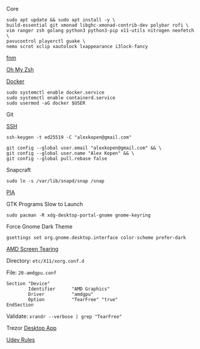 Core
```
sudo apt update && sudo apt install -y \
build-essential git xmonad libghc-xmonad-contrib-dev polybar rofi \
vim ranger zsh golang python3 python3-pip x11-utils nitrogen neofetch \
pavucontrol playerctl guake \
nemo scrot xclip xautolock lxappearance i3lock-fancy
```

[fnm](https://github.com/Schniz/fnm#installation)

[Oh My Zsh](https://github.com/ohmyzsh/ohmyzsh#basic-installation)


[Docker](https://docs.docker.com/engine/install/linux-postinstall/#configure-docker-to-start-on-boot)
```
sudo systemctl enable docker.service
sudo systemctl enable containerd.service
sudo usermod -aG docker $USER
```

Git

[SSH](https://docs.github.com/en/authentication/connecting-to-github-with-ssh/generating-a-new-ssh-key-and-adding-it-to-the-ssh-agent)
```
ssh-keygen -t ed25519 -C "alexkopen@gmail.com"
```

```
git config --global user.email "alexkopen@gmail.com" && \
git config --global user.name "Alex Kopen" && \
git config --global pull.rebase false
```

Snapcraft
```
sudo ln -s /var/lib/snapd/snap /snap
```

[PIA](https://www.privateinternetaccess.com/download/linux-vpn)

GTK Programs Slow to Launch
```
sudo pacman -R xdg-desktop-portal-gnome gnome-keyring
```

Force Gnome Dark Theme
```
gsettings set org.gnome.desktop.interface color-scheme prefer-dark
```

[AMD Screen Tearing](https://davejansen.com/quick-how-to-fix-screen-tearing-in-ubuntu-with-amd-gpus/)

Directory: `etc/X11/xorg.conf.d`

File: `20-amdgpu.conf`
```
Section "Device"
        Identifier      "AMD Graphics"
        Driver          "amdgpu"
        Option          "TearFree" "true"
EndSection
```

Validate: `xrandr --verbose | grep "TearFree"`

Trezor
[Desktop App](https://trezor.io/trezor-suite)

[Udev Rules](https://trezor.io/learn/a/udev-rules)
